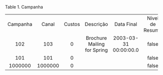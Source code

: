 <div id="d156145e1" class="table">

<div class="table-title">

Table 1. Campanha

</div>

<div class="table-contents">

|          |         |        |                             |                       |                 |               |                       |                |
| :------: | :-----: | :----: | :-------------------------: | :-------------------: | :-------------: | :-----------: | :-------------------: | :------------: |
| Campanha |  Canal  | Custos |          Descrição          |      Data Final       | Nível de Resumo |     Nome      |    Data de Início     | Chave de Busca |
|   102    |   103   |   0    | Brochure Mailing for Spring | 2003-03-31 00:00:00.0 |      false      | Spring Mailer | 2003-01-02 00:00:00.0 |  SpringMailer  |
|   101    |   101   |   0    |                             |                       |      false      |   Standard    |                       |    Standard    |
| 1000000  | 1000000 |   0    |                             |                       |      false      |    Padrão     |                       |     Padrão     |

</div>

</div>
